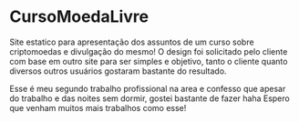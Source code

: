 # CursoMoedaLivre

Site estatico para apresentação dos assuntos de um curso sobre criptomoedas e divulgação do mesmo!
O design foi solicitado pelo cliente com base em outro site para ser simples e objetivo, tanto o cliente quanto diversos outros usuários gostaram bastante 
do resultado.

Esse é meu segundo trabalho profissional na area e confesso que apesar do trabalho e das noites sem dormir,  gostei bastante de fazer haha
Espero que venham muitos mais trabalhos como esse!
